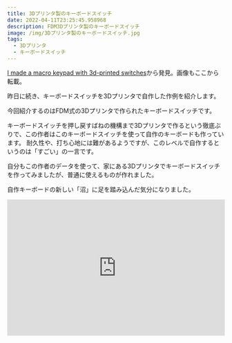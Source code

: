 ```yaml
---
title: 3Dプリンタ製のキーボードスイッチ
date: 2022-04-11T23:25:45.958968
description: FDM3Dプリンタ製のキーボードスイッチ
image: /img/3Dプリンタ製のキーボードスイッチ.jpg
tags:
  - 3Dプリンタ
  - キーボードスイッチ
---
```

[I made a macro keypad with 3d-printed switches](https://incoherency.co.uk/blog/stories/3pct-keyboard.html)から発見。画像もここから転載。

昨日に続き、キーボードスイッチを3Dプリンタで自作した作例を紹介します。

今回紹介するのはFDM式の3Dプリンタで作られたキーボードスイッチです。

キーボードスイッチを押し戻すばねの機構まで3Dプリンタで作るという徹底ぶりで、この作者はこのキーボードスイッチを使って自作のキーボードも作っています。
耐久性や、打ち心地には難があるようですが、このレベルで自作するというのは「すごい」の一言です。

自分もこの作者のデータを使って、家にある3Dプリンタでキーボードスイッチを作ってみましたが、普通に使えるものが作れました。

自作キーボードの新しい「沼」に足を踏み込んだ気分になりました。

<iframe width="100%" height="315" src="https://www.youtube.com/embed/XFqVMugO4" title="YouTube video player" frameborder="0" allow="accelerometer; autoplay; clipboard-write; encrypted-media; gyroscope; picture-in-picture" allowfullscreen></iframe>

